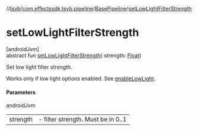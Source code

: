 //[tsvb](../../../index.md)/[com.effectssdk.tsvb.pipeline](../index.md)/[BasePipeline](index.md)/[setLowLightFilterStrength](set-low-light-filter-strength.md)

# setLowLightFilterStrength

[androidJvm]\
abstract fun [setLowLightFilterStrength](set-low-light-filter-strength.md)(
strength: [Float](https://kotlinlang.org/api/latest/jvm/stdlib/kotlin/-float/index.html))

Set low light filter strength.

Works only if low light options enabled. See [enableLowLight](enable-low-light.md).

#### Parameters

androidJvm

|          |                                        |
|----------|----------------------------------------|
| strength | -     filter strength. Must be in 0..1 |
